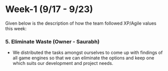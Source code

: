 # Week-1 (9/17 - 9/23)
Given below is the description of how the team followed XP/Agile values this week:

### 5. Eliminate Waste (Owner - **Saurabh**)
* We distributed the tasks amongst ourselves to come up with findings of all game engines so that we can eliminate the options and keep one which suits our development and project needs.  
